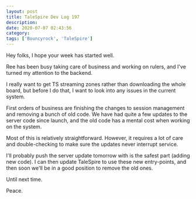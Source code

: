 ```yaml
---
layout: post
title: TaleSpire Dev Log 197
description:
date: 2020-07-07 02:43:56
category:
tags: ['Bouncyrock', 'TaleSpire']
---
```


Hey folks, I hope your week has started well.

Ree has been busy taking care of business and working on rulers, and I've turned my attention to the backend.

I really want to get TS streaming zones rather than downloading the whole board, but before I do that, I want to look into any issues in the current system.

First orders of business are finishing the changes to session management and removing a bunch of old code. We have had quite a few updates to the server code since launch, and the old code has a mental cost when working on the system. 

Most of this is relatively straightforward. However, it requires a lot of care and double-checking to make sure the updates never interrupt service.

I'll probably push the server update tomorrow with is the safest part (adding new code). I can then update TaleSpire to use these new entry-points, and then soon we'll be in a good position to remove the old ones.

Until next time.

Peace.
